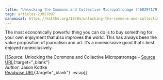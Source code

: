 ```yaml
---
title: "Unlocking the Commons and Collective Micropatronage (468297179)"
tags: articles-23957097
canonical: https://kottke.org/19/01/unlocking-the-commons-and-collective-micropatronage
---
```


The most economically powerful thing you can do is to buy something for your own enjoyment that also improves the world. This has always been the value proposition of journalism and art. It’s a nonexclusive good that’s best enjoyed nonexclusively.


[[_Source_: Unlocking the Commons and Collective Micropatronage - [Source URL](https://kottke.org/19/01/unlocking-the-commons-and-collective-micropatronage){:target="_blank"}<br>
_Author_: Jason Kottke<br>
[Readwise URL](https://readwise.io/open/468297179){:target="_blank"}
::wrap]]